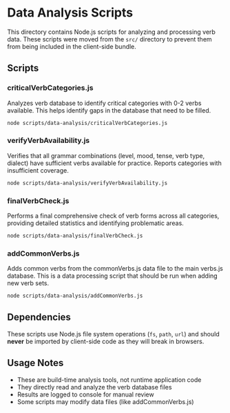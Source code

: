 # Data Analysis Scripts

This directory contains Node.js scripts for analyzing and processing verb data. These scripts were moved from the `src/` directory to prevent them from being included in the client-side bundle.

## Scripts

### criticalVerbCategories.js
Analyzes verb database to identify critical categories with 0-2 verbs available. This helps identify gaps in the database that need to be filled.

```bash
node scripts/data-analysis/criticalVerbCategories.js
```

### verifyVerbAvailability.js
Verifies that all grammar combinations (level, mood, tense, verb type, dialect) have sufficient verbs available for practice. Reports categories with insufficient coverage.

```bash
node scripts/data-analysis/verifyVerbAvailability.js
```

### finalVerbCheck.js
Performs a final comprehensive check of verb forms across all categories, providing detailed statistics and identifying problematic areas.

```bash
node scripts/data-analysis/finalVerbCheck.js
```

### addCommonVerbs.js
Adds common verbs from the commonVerbs.js data file to the main verbs.js database. This is a data processing script that should be run when adding new verb sets.

```bash
node scripts/data-analysis/addCommonVerbs.js
```

## Dependencies

These scripts use Node.js file system operations (`fs`, `path`, `url`) and should **never** be imported by client-side code as they will break in browsers.

## Usage Notes

- These are build-time analysis tools, not runtime application code
- They directly read and analyze the verb database files
- Results are logged to console for manual review
- Some scripts may modify data files (like addCommonVerbs.js)